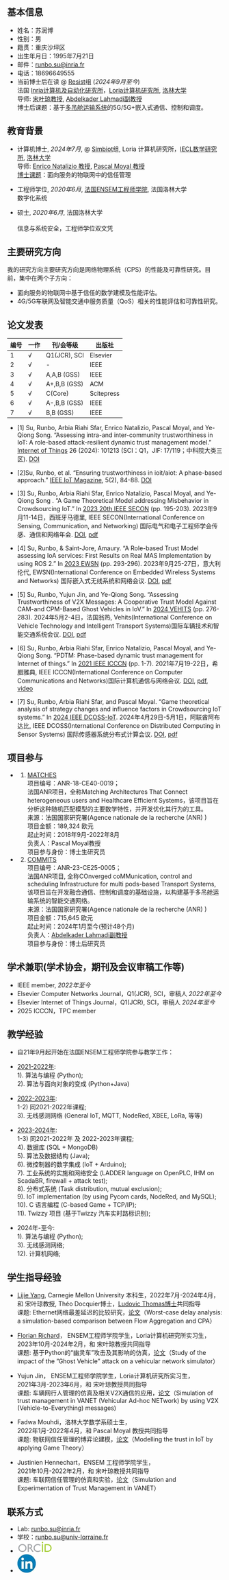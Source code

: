 ## 基本信息
- 姓名：苏润博         
- 性别：男
- 籍贯：重庆沙坪区
- 出生年月日：1995年7月21日
- 邮件：[runbo.su@inria.fr](mailto:runbo.su@inria.fr)
- 电话：18696649555
- 当前博士后在读 @ [Resist](https://team.inria.fr/resist/)组 (_2024年9月至今_)
<br /> 法国 [Inria计算机及自动化研究所](https://www.inria.fr/fr/centre-inria-universite-lorraine)，[Loria计算机研究所](https://www.loria.fr/fr/), [洛林大学](https://www.univ-lorraine.fr/)
<br /> 导师: [宋叶琼教授](https://members.loria.fr/YQSong/), [Abdelkader Lahmadi副教授](https://members.loria.fr/ALahmadi/)
<br />博士后课题：基于[多吊舱运输系统](https://urbanloop.fr/en/)的5G/5G+嵌入式通信、控制和调度。

## 教育背景
- 计算机博士, _2024年7月_, @ [Simbiot](https://simbiot.gitlabpages.inria.fr/web/index.html)组, Loria 计算机研究所，[IECL数学研究所](https://iecl.univ-lorraine.fr/), [洛林大学](https://www.univ-lorraine.fr/)
<br /> 导师: [Enrico Natalizio 教授](https://www.tii.ae/team/prof-enrico-natalizio), [Pascal Moyal 教授](https://iecl.univ-lorraine.fr/membre-iecl/moyal-pascal/)
<br />[博士课题](https://docnum.univ-lorraine.fr/public/DDOC_T_2024_0054_SU.pdf)：面向服务的物联网中的信任管理 

- 工程师学位, _2020年6月_, [法国ENSEM工程师学院](https://ensem.univ-lorraine.fr/), 法国洛林大学 
<br /> 数字化系统	

- 硕士, _2020年6月_, 法国洛林大学 	
<br /> 信息与系统安全，工程师学位双文凭

## 主要研究方向
我的研究方向主要研究方向是网络物理系统（CPS）的性能及可靠性研究。目前，集中在两个子方向：
- 面向服务的物联网中基于信任的数学建模及性能评估。
- 4G/5G车联网及智能交通中服务质量（QoS）相关的性能评估和可靠性研究。

## 论文发表

| 编号| 一作 | 刊/会等级  | 出版社 |
| ------------- | ------------- | ------------- | ------------- |
| 1| √  | Q1(JCR), SCI  | Elsevier |
| 2 | √  | -  | IEEE  |
| 3 | √  | A,A,B (GSS) | IEEE  |
| 4 | √  | A+,B,B (GSS)  | ACM  |
| 5 | √  | C(Core)  | Scitepress  |
| 6 | √  | A-,B,B (GSS) | IEEE  |
| 7 | √  | B,B (GSS) | IEEE  |

- [1] Su, Runbo, Arbia Riahi Sfar, Enrico Natalizio, Pascal Moyal, and Ye-Qiong Song. “Assessing intra-and inter-community trustworthiness in IoT: A role-based attack-resilient dynamic trust management model.” [Internet of Things](https://www.sciencedirect.com/journal/internet-of-things) 26 (2024): 101213 (SCI：Q1，JIF: 17/119；中科院大类三区). [DOI](https://doi.org/10.1016/j.iot.2024.101213)

- [2]Su, Runbo, et al. “Ensuring trustworthiness in ioit/aiot: A phase-based approach.” [IEEE IoT Magazine](https://www.comsoc.org/publications/magazines/ieee-internet-things-magazine), 5(2), 84-88. [DOI](https://doi.org/10.1109/IOTM.001.2100190) 

- [3] Su, Runbo, Arbia Riahi Sfar, Enrico Natalizio, Pascal Moyal, and Ye-Qiong Song . “A Game Theoretical Model addressing Misbehavior in Crowdsourcing IoT.” In [2023 20th IEEE SECON](https://secon2023.ieee-secon.org/) (pp. 195-203). 2023年9月11-14日，西班牙马德里, IEEE SECON(International Conference on Sensing, Communication, and Networking) 国际电气和电子工程师学会传感、通信和网络年会. [DOI](https://dl.acm.org/doi/abs/10.5555/3639940.3639978), [pdf](https://hal.science/hal-04161463v1/file/EWSN23_WIP.pdf)
 
- [4] Su, Runbo, & Saint-Jore, Amaury. “A Role-based Trust Model assessing IoA services: First Results on Real MAS Implementation by using ROS 2.” In [2023 EWSN](https://events.dimes.unical.it/ewsn2023/) (pp. 293-296). 2023年9月25-27日，意大利伦代, EWSN(International Conference on Embedded Wireless Systems and Networks) 国际嵌入式无线系统和网络会议. [DOI](https://dl.acm.org/doi/abs/10.5555/3639940.3639978), [pdf](https://hal.science/hal-04161463v1/file/EWSN23_WIP.pdf)
 
- [5] Su, Runbo, Yujun Jin, and Ye-Qiong Song. “Assessing Trustworthiness of V2X Messages: A Cooperative Trust Model Against CAM-and CPM-Based Ghost Vehicles in IoV.” In [2024 VEHITS](https://vehits.scitevents.org/?y=2024) (pp. 276-283). 2024年5月2-4日，法国翁热, Vehits(International Conference on Vehicle Technology and Intelligent Transport Systems)国际车辆技术和智能交通系统会议. [DOI](https://doi.org/10.5220/0012605200003702), [pdf](https://hal.science/hal-04453209v4/file/Vehist.pdf)
 
- [6] Su, Runbo, Arbia Riahi Sfar, Enrico Natalizio, Pascal Moyal, and Ye-Qiong Song. “PDTM: Phase-based dynamic trust management for Internet of things.” In [2021 IEEE ICCCN](http://www.icccn.org/icccn21/index.html) (pp. 1-7). 2021年7月19-22日，希腊雅典, IEEE ICCCN(International Conference on Computer Communications and Networks)国际计算机通信与网络会议. [DOI](https://doi.org/10.1109/ICCCN52240.2021.9522234), [pdf](https://hal.science/hal-03322831v1/file/Su-PDTM.pdf), [video](https://www.youtube.com/playlist?list=PLzIU1iYy4sJjPSz7HjvMLYme7z4D1E4KW)
  
- [7] Su, Runbo, Arbia Riahi Sfar, and Pascal Moyal. “Game theoretical analysis of strategy changes and influence factors in Crowdsourcing IoT systems.” In [2024 IEEE DCOSS-IoT](https://dcoss.org/dcoss24/). 2024年4月29日-5月1日，阿联酋阿布达比, IEEE DCOSS(International Conference on Distributed Computing in Sensor Systems) 国际传感器系统分布式计算会议. [DOI](https://doi.org/10.1109/DCOSS-IoT61029.2024.00048), [pdf](https://hal.science/hal-04564953/document)


<!-- - Intern. @ Team Simbiot (_Mar. 2020 - Sept. 2020_))
(-<br />  Loria, University of Lorraine) 
(-<br /> _QoS management in SDN (Software Defined Networking): Delay focused study_) -->
## 项目参与
- 1) [MATCHES](https://anr.fr/Project-ANR-18-CE40-0019)
<br />项目编号：ANR-18-CE40-0019；
<br />法国ANR项目，全称Matching Architectures That Connect heterogeneous users and Healthcare Efficient Systems，该项目旨在分析这种随机匹配模型的主要数学特性，并开发优化其行为的工具。
<br />来源：法国国家研究署(Agence nationale de la recherche (ANR) )
<br />项目金额：189,324 欧元
<br />起止时间：2018年9月-2022年8月
<br />负责人：Pascal Moyal教授
<br />项目参与身份：博士生研究员

- 2) [COMMITS](https://commits.loria.fr/)
<br />项目编号：ANR-23-CE25-0005；
<br />法国ANR项目, 全称COnverged coMMunication, control and scheduling Infrastructure for multi pods-based Transport Systems, 该项目旨在开发融合通信、控制和调度的基础设施，以构建基于多吊舱运输系统的智能交通网络。
<br />来源：法国国家研究署(Agence nationale de la recherche (ANR) )
<br />项目金额：715,645 欧元
<br />起止时间：2024年1月至今(预计48个月)
<br />负责人：[Abdelkader Lahmadi副教授](https://members.loria.fr/ALahmadi/)
<br />项目参与身份：博士后研究员


## 学术兼职(学术协会，期刊及会议审稿工作等)
- IEEE member, _2022年至今_
- Elsevier Computer Networks Journal，Q1(JCR), SCI，审稿人  _2022年至今_
- Elsevier Internet of Things Journal，Q1(JCR), SCI，审稿人 _2024年至今_
- 2025 ICCCN，TPC member



## 教学经验

- 自21年9月起开始在法国ENSEM工程师学院参与教学工作：

- [2021-2022年](/teaching/21-22.pdf):
<br /> 1). 算法与编程 (Python); <br /> 2). 算法与面向对象的变成 (Python+Java)

- [2022-2023年](/teaching/22-23.pdf): <br /> 1-2) 同2021-2022年课程; <br /> 3). 无线感测网络 (General IoT, MQTT, NodeRed, XBEE, LoRa, 等等)

- [2023-2024年](/teaching/23-24.pdf): <br /> 1-3) 同2021-2022年 及 2022-2023年课程; <br /> 4). 数据库 (SQL + MongoDB)      <br /> 5). 算法及数据结构 (Java); <br /> 6). 微控制器的数字集成 (IoT + Arduino); <br /> 7). 工业系统的实施和网络安全 (LADDER language on OpenPLC, IHM on ScadaBR, firewall + attack test); <br /> 8). 分布式系统 (Task distribution, mutual exclusion); <br /> 9). IoT implementation (by using Pycom cards, NodeRed, and MySQL); <br /> 10). C 语言编程 (C-based Game + TCP/IP); <br /> 11). Twizzy 项目 (基于Twizzy 汽车实时路标识别);

- 2024年-至今: <br /> 1). 算法与编程 (Python); <br />3). 无线感测网络; <br />12). 计算机网络; 

## 学生指导经验
- [Lijie Yang](https://derrickylj.github.io/), Carnegie Mellon University 本科生，2022年7月-2024年4月，和 宋叶琼教授, Théo Docquier博士，[Ludovic Thomas博士](https://members.loria.fr/LThomas/)共同指导
<br />课题: Ethernet网络最差延迟的比较研究，[论文]([/report/report_4.pdf](https://www.researchgate.net/profile/Lijie-Yang-11/publication/368810541_Worst-case_delay_analysis_a_simulation-based_comparison_between_Flow_Aggregation_and_CPA/links/63fa6ea30cf1030a564ff6a4/Worst-case-delay-analysis-a-simulation-based-comparison-between-Flow-Aggregation-and-CPA.pdf))（Worst-case delay analysis: a simulation-based comparison between Flow Aggregation and CPA）

- [Florian Richard](https://www.linkedin.com/in/florian-richard-6bb932233/edit/forms/next-action/after-connect-update-profile/)， ENSEM工程师学院学生，Loria计算机研究所实习生，2023年10月-2024年2月，和 宋叶琼教授共同指导
<br />课题: 基于Python的“幽灵车”攻击及其影响的仿真，[论文](/report/report_4.pdf)（Study of the impact of the ”Ghost Vehicle” attack on a vehicular network simulator）

- Yujun Jin， ENSEM工程师学院学生，Loria计算机研究所实习生，<br />2021年3月-2023年6月，和 宋叶琼教授共同指导
<br />课题: 车辆网行人管理的仿真及相关V2X通信的应用，[论文](/report/report_3.pdf)（Simulation of trust management in VANET (Vehicular Ad-hoc NETwork) by using V2X (Vehicle-to-Everything) messages)

- Fadwa Mouhdi，洛林大学数学系硕士生，<br />2022年1月-2022年4月，和 Pascal Moyal 教授共同指导
<br />课题: 物联网信任管理的博弈论建模，[论文](/report/report_2.pdf)（Modelling the trust in IoT by applying Game Theory）

- Justinien Hennechart，ENSEM 工程师学院学生，
<br />2021年10月-2022年2月，和 宋叶琼教授共同指导
<br />课题: 车联网信任管理的仿真和实验，[论文](/report/report_1.pdf)（Simulation and Experimentation of Trust Management in VANET）








## 联系方式
- Lab: [runbo.su@inria.fr](mailto:runbo.su@inria.fr) 
- 学校：[runbo.su@univ-lorraine.fr](mailto:runbo.su@univ-lorraine.fr) 
- [![](/image/orcid_resized2.png)](https://orcid.org/0000-0001-5116-8207)
- [![](/image/linkedin_reresized4.jpg)](https://www.linkedin.com/in/runbo-su-ab32a3151/)






